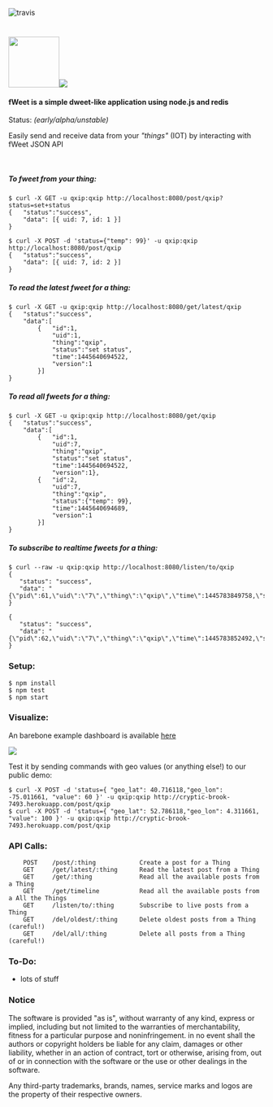![travis](https://travis-ci.org/lmangani/fweet.svg?branch=master)

# <img src="http://i.imgur.com/HF1daBu.gif" height="100"><img src="http://i.imgur.com/czjXDLf.png">

#### fWeet is a simple dweet-like application using node.js and redis 
Status: _(early/alpha/unstable)_

Easily send and receive data from your _"things"_ (IOT) by interacting with fWeet JSON API 

<br/>

##### To fweet from your thing:
```
$ curl -X GET -u qxip:qxip http://localhost:8080/post/qxip?status=set+status
{   "status":"success",
    "data": [{ uid: 7, id: 1 }]
}
```

```
$ curl -X POST -d 'status={"temp": 99}' -u qxip:qxip http://localhost:8080/post/qxip
{   "status":"success",
    "data": [{ uid: 7, id: 2 }]
}
```

##### To read the latest fweet for a thing:
```
$ curl -X GET -u qxip:qxip http://localhost:8080/get/latest/qxip
{   "status":"success",
    "data":[
        {   "id":1,
            "uid":1,
            "thing":"qxip",
            "status":"set status",
            "time":1445640694522,
            "version":1
        }]
}
```

##### To read all fweets for a thing:
```
$ curl -X GET -u qxip:qxip http://localhost:8080/get/qxip
{   "status":"success",
    "data":[
        {   "id":1,
            "uid":7,
            "thing":"qxip",
            "status":"set status",
            "time":1445640694522,
            "version":1},
        {   "id":2,
            "uid":7,
            "thing":"qxip",
            "status":{"temp": 99},
            "time":1445640694689,
            "version":1
        }]
}
```

##### To subscribe to realtime fweets for a thing:
```
$ curl --raw -u qxip:qxip http://localhost:8080/listen/to/qxip
{
   "status": "success",
   "data": "{\"pid\":61,\"uid\":\"7\",\"thing\":\"qxip\",\"time\":1445783849758,\"status\":\"realtime\"}"
}

{
   "status": "success",
   "data": "{\"pid\":62,\"uid\":\"7\",\"thing\":\"qxip\",\"time\":1445783852492,\"status\":\"message\"}"
}
```

### Setup:
```
$ npm install
$ npm test
$ npm start
```

### Visualize:
An barebone example dashboard is available [here](https://freeboard.io/board/T0R2h2)

<img src="http://i.imgur.com/xAFtFvk.png" />

Test it by sending commands with geo values (or anything else!) to our public demo:
```
$ curl -X POST -d 'status={ "geo_lat": 40.716118,"geo_lon": -75.011661, "value": 60 }' -u qxip:qxip http://cryptic-brook-7493.herokuapp.com/post/qxip
$ curl -X POST -d 'status={ "geo_lat": 52.786118,"geo_lon": 4.311661, "value": 100 }' -u qxip:qxip http://cryptic-brook-7493.herokuapp.com/post/qxip
```


### API Calls:
```
    POST    /post/:thing            Create a post for a Thing
    GET     /get/latest/:thing      Read the latest post from a Thing
    GET     /get/:thing             Read all the available posts from a Thing
    GET     /get/timeline           Read all the available posts from a All the Things
    GET     /listen/to/:thing       Subscribe to live posts from a Thing  
    GET     /del/oldest/:thing      Delete oldest posts from a Thing (careful!)
    GET     /del/all/:thing         Delete all posts from a Thing (careful!)

```

### To-Do:

* lots of stuff


### Notice

The software is provided "as is", without warranty of any kind, express or implied, including but not limited to the warranties of merchantability, fitness for a particular purpose and noninfringement. in no event shall the authors or copyright holders be liable for any claim, damages or other liability, whether in an action of contract, tort or otherwise, arising from, out of or in connection with the software or the use or other dealings in the software.

Any third-party trademarks, brands, names, service marks and logos are the property of their respective owners. 
